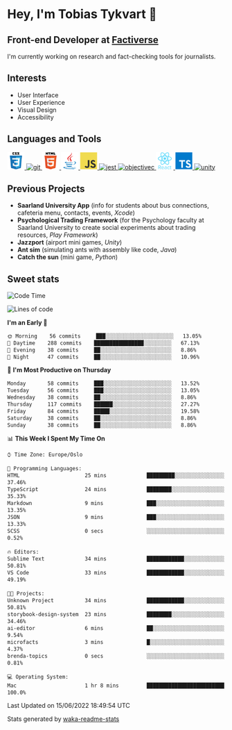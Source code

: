 # Hey, I'm Tobias Tykvart 🦉
## Front-end Developer at [Factiverse](https://www.factiverse.no/)

I'm currently working on research and fact-checking tools for journalists.

## Interests

- User Interface
- User Experience
- Visual Design
- Accessibility

## Languages and Tools
<p align="left"> <a href="https://www.w3schools.com/css/" target="_blank" rel="noreferrer"> <img src="https://raw.githubusercontent.com/devicons/devicon/master/icons/css3/css3-original-wordmark.svg" alt="css3" width="40" height="40"/> </a> <a href="https://git-scm.com/" target="_blank" rel="noreferrer"> <img src="https://www.vectorlogo.zone/logos/git-scm/git-scm-icon.svg" alt="git" width="40" height="40"/> </a> <a href="https://www.w3.org/html/" target="_blank" rel="noreferrer"> <img src="https://raw.githubusercontent.com/devicons/devicon/master/icons/html5/html5-original-wordmark.svg" alt="html5" width="40" height="40"/> </a> <a href="https://www.java.com" target="_blank" rel="noreferrer"> <img src="https://raw.githubusercontent.com/devicons/devicon/master/icons/java/java-original.svg" alt="java" width="40" height="40"/> </a> <a href="https://developer.mozilla.org/en-US/docs/Web/JavaScript" target="_blank" rel="noreferrer"> <img src="https://raw.githubusercontent.com/devicons/devicon/master/icons/javascript/javascript-original.svg" alt="javascript" width="40" height="40"/> </a> <a href="https://jestjs.io" target="_blank" rel="noreferrer"> <img src="https://www.vectorlogo.zone/logos/jestjsio/jestjsio-icon.svg" alt="jest" width="40" height="40"/> </a> <a href="https://developer.apple.com/library/archive/documentation/Cocoa/Conceptual/ProgrammingWithObjectiveC/Introduction/Introduction.html" target="_blank" rel="noreferrer"> <img src="https://www.vectorlogo.zone/logos/apple_objectivec/apple_objectivec-icon.svg" alt="objectivec" width="40" height="40"/> </a> <a href="https://reactjs.org/" target="_blank" rel="noreferrer"> <img src="https://raw.githubusercontent.com/devicons/devicon/master/icons/react/react-original-wordmark.svg" alt="react" width="40" height="40"/> </a> <a href="https://www.typescriptlang.org/" target="_blank" rel="noreferrer"> <img src="https://raw.githubusercontent.com/devicons/devicon/master/icons/typescript/typescript-original.svg" alt="typescript" width="40" height="40"/> </a> <a href="https://unity.com/" target="_blank" rel="noreferrer"> <img src="https://www.vectorlogo.zone/logos/unity3d/unity3d-icon.svg" alt="unity" width="40" height="40"/> </a> </p>

## Previous Projects

- **Saarland University App** (info for students about bus connections, cafeteria menu, contacts, events, *Xcode*)
- **Psychological Trading Framework** (for the Psychology faculty at Saarland University to create social experiments about trading resources, *Play Framework*)
- **Jazzport** (airport mini games, *Unity*)
- **Ant sim** (simulating ants with assembly like code, *Java*)
- **Catch the sun** (mini game, *Python*)

## Sweet stats

<!--START_SECTION:waka-->
![Code Time](http://img.shields.io/badge/Code%20Time-0%20secs-blue)

![Lines of code](https://img.shields.io/badge/From%20Hello%20World%20I%27ve%20Written-80%20Thousand%20lines%20of%20code-blue)

**I'm an Early 🐤** 

```text
🌞 Morning    56 commits     ███░░░░░░░░░░░░░░░░░░░░░░   13.05% 
🌆 Daytime    288 commits    ████████████████░░░░░░░░░   67.13% 
🌃 Evening    38 commits     ██░░░░░░░░░░░░░░░░░░░░░░░   8.86% 
🌙 Night      47 commits     ██░░░░░░░░░░░░░░░░░░░░░░░   10.96%

```
📅 **I'm Most Productive on Thursday** 

```text
Monday       58 commits     ███░░░░░░░░░░░░░░░░░░░░░░   13.52% 
Tuesday      56 commits     ███░░░░░░░░░░░░░░░░░░░░░░   13.05% 
Wednesday    38 commits     ██░░░░░░░░░░░░░░░░░░░░░░░   8.86% 
Thursday     117 commits    ██████░░░░░░░░░░░░░░░░░░░   27.27% 
Friday       84 commits     █████░░░░░░░░░░░░░░░░░░░░   19.58% 
Saturday     38 commits     ██░░░░░░░░░░░░░░░░░░░░░░░   8.86% 
Sunday       38 commits     ██░░░░░░░░░░░░░░░░░░░░░░░   8.86%

```


📊 **This Week I Spent My Time On** 

```text
⌚︎ Time Zone: Europe/Oslo

💬 Programming Languages: 
HTML                     25 mins             █████████░░░░░░░░░░░░░░░░   37.46% 
TypeScript               24 mins             ████████░░░░░░░░░░░░░░░░░   35.33% 
Markdown                 9 mins              ███░░░░░░░░░░░░░░░░░░░░░░   13.35% 
JSON                     9 mins              ███░░░░░░░░░░░░░░░░░░░░░░   13.33% 
SCSS                     0 secs              ░░░░░░░░░░░░░░░░░░░░░░░░░   0.52%

🔥 Editors: 
Sublime Text             34 mins             ████████████░░░░░░░░░░░░░   50.81% 
VS Code                  33 mins             ████████████░░░░░░░░░░░░░   49.19%

🐱‍💻 Projects: 
Unknown Project          34 mins             ████████████░░░░░░░░░░░░░   50.81% 
storybook-design-system  23 mins             ████████░░░░░░░░░░░░░░░░░   34.46% 
ai-editor                6 mins              ██░░░░░░░░░░░░░░░░░░░░░░░   9.54% 
microfacts               3 mins              █░░░░░░░░░░░░░░░░░░░░░░░░   4.37% 
brenda-topics            0 secs              ░░░░░░░░░░░░░░░░░░░░░░░░░   0.81%

💻 Operating System: 
Mac                      1 hr 8 mins         █████████████████████████   100.0%

```


 Last Updated on 15/06/2022 18:49:54 UTC
<!--END_SECTION:waka-->
Stats generated by [waka-readme-stats](https://github.com/anmol098/waka-readme-stats)
